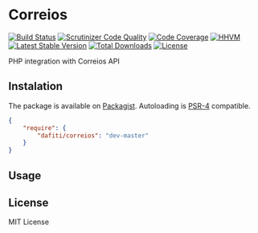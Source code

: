# Correios
[![Build Status](https://img.shields.io/travis/dafiti/correios/master.svg?style=flat-square)](https://travis-ci.org/dafiti/correios)
[![Scrutinizer Code Quality](https://img.shields.io/scrutinizer/g/dafiti/correios/master.svg?style=flat-square)](https://scrutinizer-ci.com/g/dafiti/correios/?branch=master)
[![Code Coverage](https://img.shields.io/scrutinizer/coverage/g/dafiti/correios/master.svg?style=flat-square)](https://scrutinizer-ci.com/g/dafiti/correios/?branch=master)
[![HHVM](https://img.shields.io/hhvm/dafiti/correios.svg)](https://travis-ci.org/dafiti/correios)
[![Latest Stable Version](https://img.shields.io/packagist/v/dafiti/correios.svg?style=flat-square)](https://packagist.org/packages/dafiti/correios)
[![Total Downloads](https://img.shields.io/packagist/dt/dafiti/correios.svg?style=flat-square)](https://packagist.org/packages/dafiti/correios)
[![License](https://img.shields.io/packagist/l/dafiti/correios.svg?style=flat-square)](https://packagist.org/packages/dafiti/correios)

PHP integration with Correios API

## Instalation
The package is available on [Packagist](http://packagist.org/packages/dafiti/correios).
Autoloading is [PSR-4](https://github.com/php-fig/fig-standards/blob/master/accepted/PSR-4-autoloader.md) compatible.

```json
{
    "require": {
        "dafiti/correios": "dev-master"
    }
}
```


## Usage

## License

MIT License
